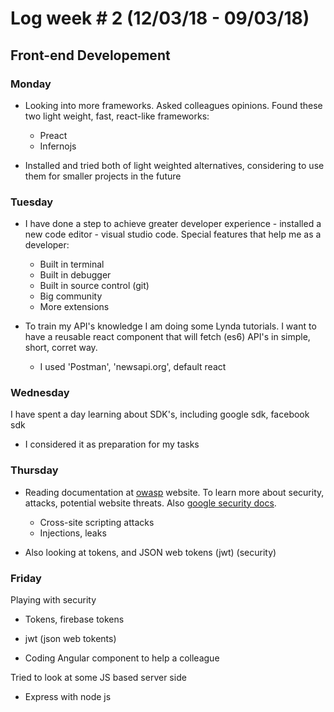 # Log week # 2 (12/03/18 - 09/03/18)
## Front-end Developement

### Monday
* Looking into more frameworks. Asked colleagues opinions. Found these two light weight, fast, react-like frameworks:
    * Preact
    * Infernojs

* Installed and tried both of light weighted alternatives, considering to use them for smaller projects in the future

### Tuesday
* I have done a step to achieve greater developer experience - installed a new code editor - visual studio code. Special features that help me as a developer:
    * Built in terminal
    * Built in debugger
    * Built in source control (git)
    * Big community
    * More extensions

* To train my API's knowledge I am doing some Lynda tutorials. I want to have a reusable react component that will fetch (es6) API's in simple, short, corret way.
    * I used 'Postman', 'newsapi.org', default react

### Wednesday
I have spent a day learning about SDK's, including google sdk, facebook sdk
* I considered it as preparation for my tasks

### Thursday
* Reading documentation at [owasp](https://www.owasp.org/index.php/Main_Page) website. To learn more about security, attacks, potential website threats. Also [google security docs](https://www.google.com/about/appsecurity/learning/xss/).
    * Cross-site scripting attacks
    * Injections, leaks

* Also looking at tokens, and JSON web tokens (jwt) (security)

### Friday
Playing with security
* Tokens, firebase tokens
* jwt (json web tokents)

* Coding Angular component to help a colleague

Tried to look at some JS based server side
* Express with node js